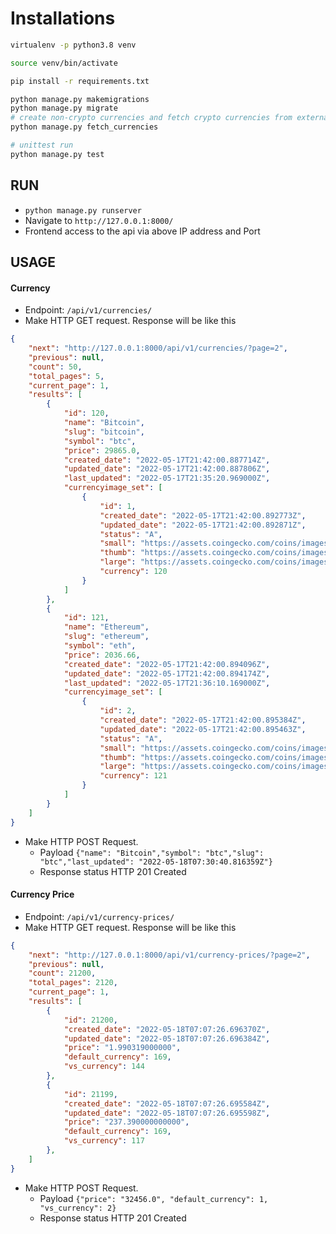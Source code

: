 # Installations
```bash
virtualenv -p python3.8 venv

source venv/bin/activate

pip install -r requirements.txt

python manage.py makemigrations
python manage.py migrate
# create non-crypto currencies and fetch crypto currencies from external api
python manage.py fetch_currencies

# unittest run
python manage.py test
```

## RUN
- `python manage.py runserver`
- Navigate to `http://127.0.0.1:8000/`
- Frontend access to the api via above IP address and Port

## USAGE
#### Currency
- Endpoint: `/api/v1/currencies/`
- Make HTTP GET request. Response will be like this
```json
{
    "next": "http://127.0.0.1:8000/api/v1/currencies/?page=2",
    "previous": null,
    "count": 50,
    "total_pages": 5,
    "current_page": 1,
    "results": [
        {
            "id": 120,
            "name": "Bitcoin",
            "slug": "bitcoin",
            "symbol": "btc",
            "price": 29865.0,
            "created_date": "2022-05-17T21:42:00.887714Z",
            "updated_date": "2022-05-17T21:42:00.887806Z",
            "last_updated": "2022-05-17T21:35:20.969000Z",
            "currencyimage_set": [
                {
                    "id": 1,
                    "created_date": "2022-05-17T21:42:00.892773Z",
                    "updated_date": "2022-05-17T21:42:00.892871Z",
                    "status": "A",
                    "small": "https://assets.coingecko.com/coins/images/1/small/bitcoin.png?1547033579",
                    "thumb": "https://assets.coingecko.com/coins/images/1/thumb/bitcoin.png?1547033579",
                    "large": "https://assets.coingecko.com/coins/images/1/large/bitcoin.png?1547033579",
                    "currency": 120
                }
            ]
        },
        {
            "id": 121,
            "name": "Ethereum",
            "slug": "ethereum",
            "symbol": "eth",
            "price": 2036.66,
            "created_date": "2022-05-17T21:42:00.894096Z",
            "updated_date": "2022-05-17T21:42:00.894174Z",
            "last_updated": "2022-05-17T21:36:10.169000Z",
            "currencyimage_set": [
                {
                    "id": 2,
                    "created_date": "2022-05-17T21:42:00.895384Z",
                    "updated_date": "2022-05-17T21:42:00.895463Z",
                    "status": "A",
                    "small": "https://assets.coingecko.com/coins/images/279/small/ethereum.png?1595348880",
                    "thumb": "https://assets.coingecko.com/coins/images/279/thumb/ethereum.png?1595348880",
                    "large": "https://assets.coingecko.com/coins/images/279/large/ethereum.png?1595348880",
                    "currency": 121
                }
            ]
        }
    ]
}
```
- Make HTTP POST Request.
    - Payload `{"name": "Bitcoin","symbol": "btc","slug": "btc","last_updated": "2022-05-18T07:30:40.816359Z"}`
    - Response status HTTP 201 Created

#### Currency Price

- Endpoint: `/api/v1/currency-prices/`
- Make HTTP GET request. Response will be like this
```json
{
    "next": "http://127.0.0.1:8000/api/v1/currency-prices/?page=2",
    "previous": null,
    "count": 21200,
    "total_pages": 2120,
    "current_page": 1,
    "results": [
        {
            "id": 21200,
            "created_date": "2022-05-18T07:07:26.696370Z",
            "updated_date": "2022-05-18T07:07:26.696384Z",
            "price": "1.990319000000",
            "default_currency": 169,
            "vs_currency": 144
        },
        {
            "id": 21199,
            "created_date": "2022-05-18T07:07:26.695584Z",
            "updated_date": "2022-05-18T07:07:26.695598Z",
            "price": "237.390000000000",
            "default_currency": 169,
            "vs_currency": 117
        },
    ]
}
```
- Make HTTP POST Request.
    - Payload `{"price": "32456.0", "default_currency": 1, "vs_currency": 2}`
    - Response status HTTP 201 Created

